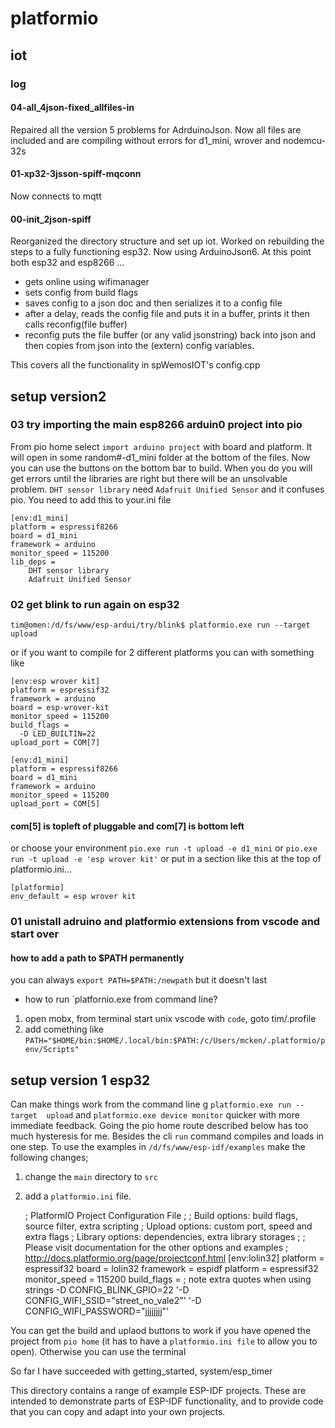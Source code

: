 # platformio

## iot
### log
#### 04-all_4json-fixed_allfiles-in
Repaired all the version 5 problems for AdrduinoJson. Now all files are included and are compiling without errors for d1_mini, wrover and nodemcu-32s
#### 01-xp32-3jsson-spiff-mqconn
Now connects to mqtt
#### 00-init_2json-spiff
Reorganized the directory structure and set up iot. Worked on rebuilding the steps to a fully functioning esp32. Now using ArduinoJson6. At this point both esp32 and esp8266 ...

* gets online using wifimanager
* sets config from build flags
* saves config to a json doc and then serializes it to a config file
* after a delay, reads the config file and puts it in a buffer, prints it then calls reconfig(file buffer)
* reconfig puts the file buffer (or any valid jsonstring) back into json and then copies from json into the (extern) config variables.

This covers all the functionality in spWemosIOT's config.cpp

## setup version2
### 03 try importing the main esp8266 arduin0 project into pio
From pio home select `import arduino project` with board and platform. It will open in some random#-d1_mini folder at the bottom of the files. Now you can use the buttons on the bottom bar to build. When you do you will get errors until the libraries are right but there will be an unsolvable problem. `DHT sensor library` need `Adafruit Unified Sensor` and it confuses pio. You need to add this to your.ini file

    [env:d1_mini]
    platform = espressif8266
    board = d1_mini
    framework = arduino
    monitor_speed = 115200
    lib_deps = 
        DHT sensor library
        Adafruit Unified Sensor

### 02 get blink to run again on esp32
    tim@omen:/d/fs/www/esp-ardui/try/blink$ platformio.exe run --target upload 

or if you want to compile for 2 different platforms you can with something like

    [env:esp wrover kit]
    platform = espressif32
    framework = arduino
    board = esp-wrover-kit
    monitor_speed = 115200
    build_flags =
      -D LED_BUILTIN=22
    upload_port = COM[7]

    [env:d1_mini]
    platform = espressif8266
    board = d1_mini
    framework = arduino
    monitor_speed = 115200
    upload_port = COM[5]

#### com[5] is topleft of pluggable and com[7] is bottom left    

or choose your environment `pio.exe run -t upload -e d1_mini` or `pio.exe run -t upload -e 'esp wrover kit'` or put in a section like this at the top of platformio.ini...

    [platformio]
    env_default = esp wrover kit
### 01 unistall adruino and platformio extensions from vscode and start over

#### how to add a path to $PATH permanently 
you can always `export PATH=$PATH:/newpath` but it doesn't last
* how to run `platfornio.exe from command line? 
1. open mobx, from terminal start unix vscode with `code`, goto tim/.profile 
2. add comething like `PATH="$HOME/bin:$HOME/.local/bin:$PATH:/c/Users/mcken/.platformio/penv/Scripts"`

## setup version 1 esp32
Can make things work from the command line g `platformio.exe run --target  upload` and `platformio.exe device monitor` quicker with more immediate feedback. Going the pio home route described below has too much hysteresis for me. Besides the cli `run` command compiles and loads in one step. To use the examples in  `/d/fs/www/esp-idf/examples` make the following changes; 

1. change the `main` directory to `src`
2. add a `platformio.ini` file.


    ; PlatformIO Project Configuration File
    ;
    ;   Build options: build flags, source filter, extra scripting
    ;   Upload options: custom port, speed and extra flags
    ;   Library options: dependencies, extra library storages
    ;
    ; Please visit documentation for the other options and examples
    ; http://docs.platformio.org/page/projectconf.html
    [env:lolin32]
    platform = espressif32
    board = lolin32
    framework = espidf
    platform = espressif32
    monitor_speed = 115200
    build_flags =
      ; note extra quotes when using strings 
      -D CONFIG_BLINK_GPIO=22
      '-D CONFIG_WIFI_SSID="street_no_vale2"'
      '-D CONFIG_WIFI_PASSWORD="jjjjjjjj"'

You can get the build and uplaod buttons to work if you have opened the project from `pio home` (it has to have a `platformio.ini file` to allow you to open). Otherwise you can use the terminal 

So far I have succeeded with getting_started, system/esp_timer


This directory contains a range of example ESP-IDF projects. These are intended to demonstrate parts of ESP-IDF functionality, and to provide code that you can copy and adapt into your own projects.
